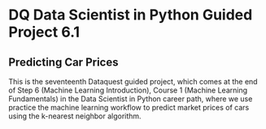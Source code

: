 # DQ Data Scientist in Python Guided Project 6.1

## Predicting Car Prices

This is the seventeenth Dataquest guided project, which comes at the end of Step 6 (Machine Learning Introduction), Course 1 (Machine Learning Fundamentals) in the Data Scientist in Python career path, where we use practice the machine learning workflow to predict market prices of cars using the k-nearest neighbor algorithm.
